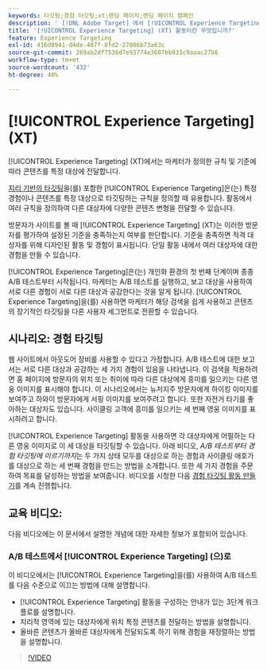 ```yaml
---
keywords: 타깃팅;경험 타깃팅;xt;랜딩 페이지;랜딩 페이지 캠페인
description: ' [!DNL Adobe Target] 에서 [!UICONTROL Experience Targeting] (XT) 활동을 사용하여 마케터가 정의한 규칙 및 기준에 따라 특정 대상에게 콘텐츠를 전달하는 방법을 알아봅니다.'
title: '[!UICONTROL Experience Targeting] (XT) 활동이란 무엇입니까?'
feature: Experience Targeting
exl-id: 416d8941-d4de-487f-8fd2-27806b73a63c
source-git-commit: 269ab2df7538d7e93774e3687bb931c9aaac27b6
workflow-type: tm+mt
source-wordcount: '432'
ht-degree: 40%

---
```


# [!UICONTROL Experience Targeting] (XT)

[!UICONTROL Experience Targeting] (XT)에서는 마케터가 정의한 규칙 및 기준에 따라 콘텐츠를 특정 대상에 전달합니다.

[지리 기반의 타깃팅](/help/main/c-target/c-audiences/c-target-rules/geo.md)을(를) 포함한 [!UICONTROL Experience Targeting]은(는) 특정 경험이나 콘텐츠를 특정 대상으로 타깃팅하는 규칙을 정의할 때 유용합니다. 활동에서 여러 규칙을 정의하여 다른 대상자에 다양한 콘텐츠 변형을 전달할 수 있습니다.

방문자가 사이트를 볼 때 [!UICONTROL Experience Targeting] (XT)는 이러한 방문자를 평가하여 설정된 기준을 충족하는지 여부를 판단합니다. 기준을 충족하면 적격 대상자를 위해 디자인된 활동 및 경험이 표시됩니다. 단일 활동 내에서 여러 대상자에 대한 경험을 만들 수 있습니다.

[!UICONTROL Experience Targeting]은(는) 개인화 환경의 첫 번째 단계이며 종종 A/B 테스트부터 시작됩니다. 마케터는 A/B 테스트를 실행하고, 보고 대상을 사용하여 서로 다른 경험이 서로 다른 대상과 공감한다는 것을 알게 됩니다. [!UICONTROL Experience Targeting]을(를) 사용하면 마케터가 해당 검색을 쉽게 사용하고 콘텐츠의 장기적인 타깃팅을 다른 사용자 세그먼트로 전환할 수 있습니다.

## 시나리오: 경험 타깃팅

웹 사이트에서 아웃도어 장비를 사용할 수 있다고 가정합니다. A/B 테스트에 대한 보고서는 서로 다른 대상과 공감하는 세 가지 경험이 있음을 나타냅니다. 이 검색을 적용하려면 홈 페이지에 방문자의 위치 또는 취미에 따라 다른 대상에게 흥미를 일으키는 다른 영웅 이미지를 표시해야 합니다. 이 시나리오에서는 뉴저지주 방문자에게 하이킹 이미지를 보여주고 하와이 방문자에게 서핑 이미지를 보여주려고 합니다. 또한 자전거 타기를 좋아하는 대상자도 있습니다. 사이클링 고객에 흥미를 일으키는 세 번째 영웅 이미지를 표시하려고 합니다.

[!UICONTROL Experience Targeting] 활동을 사용하면 각 대상자에게 어필하는 다른 영웅 이미지로 이 세 대상을 타깃팅할 수 있습니다. 아래 비디오, *A/B 테스트부터 경험 타깃팅에 이르기까지*&#x200B;는 두 가지 상태 모두를 대상으로 하는 경험과 사이클링 애호가를 대상으로 하는 세 번째 경험을 만드는 방법을 소개합니다. 또한 세 가지 경험을 주문하여 목표를 달성하는 방법을 보여줍니다. 비디오를 시청한 다음 [경험 타깃팅 활동 만들기](/help/main/c-activities/t-experience-target/t-xt-create/xt-create.md)를 계속 진행합니다.

## 교육 비디오:

다음 비디오에는 이 문서에서 설명한 개념에 대한 자세한 정보가 포함되어 있습니다.

### A/B 테스트에서 [!UICONTROL Experience Targeting] (으)로

이 비디오에서는 [!UICONTROL Experience Targeting]을(를) 사용하여 A/B 테스트를 다음 수준으로 이끄는 방법에 대해 설명합니다.

* [!UICONTROL Experience Targeting] 활동을 구성하는 안내가 있는 3단계 워크플로를 설명합니다.
* 지리적 영역에 있는 대상자에게 위치 특정 콘텐츠를 전달하는 방법을 설명합니다.
* 올바른 콘텐츠가 올바른 대상자에게 전달되도록 하기 위해 경험을 재정렬하는 방법을 설명합니다.

>[!VIDEO](https://video.tv.adobe.com/v/22418/)
